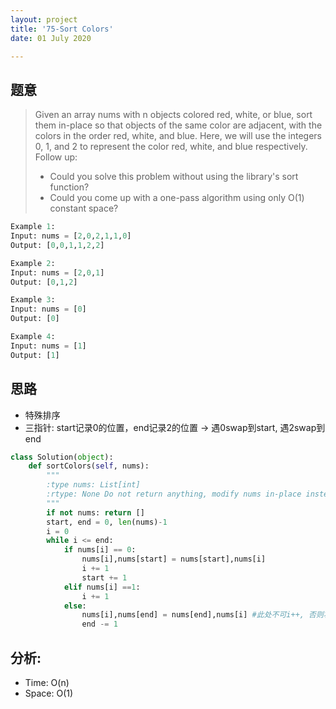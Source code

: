 ```yaml
---
layout: project
title: '75-Sort Colors'
date: 01 July 2020

---
```

## 题意
> Given an array nums with n objects colored red, white, or blue, sort them in-place so that objects of the same color are adjacent, with the colors in the order red, white, and blue.
> Here, we will use the integers 0, 1, and 2 to represent the color red, white, and blue respectively.
> Follow up:
> - Could you solve this problem without using the library's sort function?
> - Could you come up with a one-pass algorithm using only O(1) constant space?

~~~python
Example 1:
Input: nums = [2,0,2,1,1,0]
Output: [0,0,1,1,2,2]

Example 2:
Input: nums = [2,0,1]
Output: [0,1,2]

Example 3:
Input: nums = [0]
Output: [0]

Example 4:
Input: nums = [1]
Output: [1]
~~~

## 思路
- 特殊排序
- 三指针: start记录0的位置，end记录2的位置 -> 遇0swap到start, 遇2swap到end

~~~python
class Solution(object):
    def sortColors(self, nums):
        """
        :type nums: List[int]
        :rtype: None Do not return anything, modify nums in-place instead.
        """
        if not nums: return []
        start, end = 0, len(nums)-1
        i = 0
        while i <= end:
            if nums[i] == 0:
                nums[i],nums[start] = nums[start],nums[i]
                i += 1
                start += 1
            elif nums[i] ==1:
                i += 1
            else:
                nums[i],nums[end] = nums[end],nums[i] #此处不可i++, 否则将未排序元素置换到前面
                end -= 1
~~~

## 分析:
- Time: O(n) 
- Space: O(1) 
